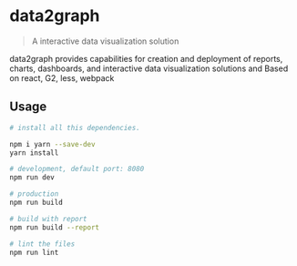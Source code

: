 # data2graph

> A interactive data visualization solution

data2graph provides capabilities for creation and deployment of reports, charts, dashboards, and interactive data visualization solutions and Based on react, G2, less, webpack



## Usage

```bash
# install all this dependencies.

npm i yarn --save-dev
yarn install

# development, default port: 8080
npm run dev

# production
npm run build

# build with report
npm run build --report

# lint the files
npm run lint


```
